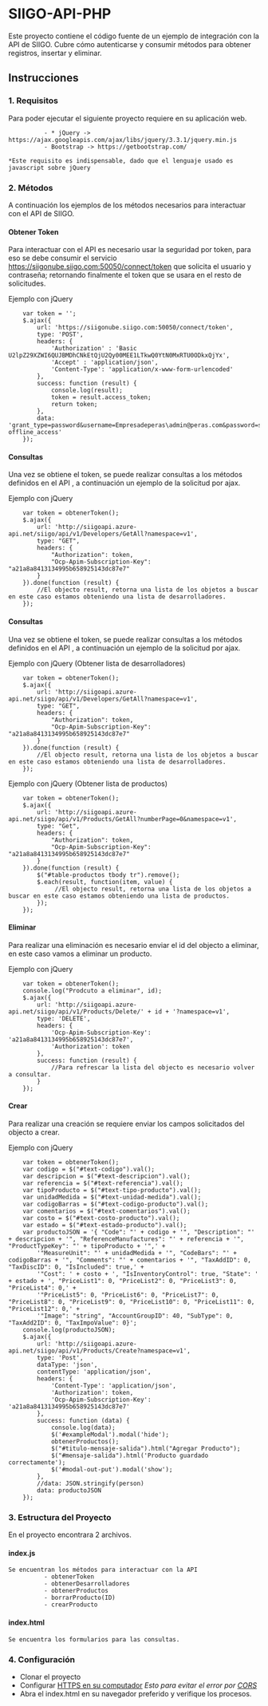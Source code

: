 # SIIGO-API-PHP
Este proyecto contiene el código fuente de un ejemplo de integración con la API de SIIGO. Cubre cómo autenticarse y consumir métodos para obtener registros, insertar y eliminar.

## Instrucciones

### 1. Requisitos
Para poder ejecutar el siguiente proyecto requiere en su aplicación web.

```
          - * jQuery -> https://ajax.googleapis.com/ajax/libs/jquery/3.3.1/jquery.min.js
          - Bootstrap -> https://getbootstrap.com/

*Este requisito es indispensable, dado que el lenguaje usado es javascript sobre jQuery
```

### 2. Métodos
A continuación los ejemplos de los métodos necesarios para interactuar con el API de SIIGO.

#### Obtener Token
Para interactuar con el API es necesario usar la seguridad por token, para eso se debe consumir el servicio https://siigonube.siigo.com:50050/connect/token que solicita el usuario y contraseña; retornando finalmente el token que se usara en el resto de solicitudes.

Ejemplo con jQuery
```
    var token = '';
    $.ajax({
        url: 'https://siigonube.siigo.com:50050/connect/token',
        type: 'POST',
        headers: {
            'Authorization' : 'Basic U2lpZ29XZWI6QUJBMDhCNkEtQjU2Qy00MEE1LTkwQ0YtN0MxRTU0ODkxQjYx',
            'Accept' : 'application/json',
            'Content-Type': 'application/x-www-form-urlencoded'
        },
        success: function (result) {
            console.log(result);
            token = result.access_token;
            return token;
        },
        data: 'grant_type=password&username=Empresadeperas\admin@peras.com&password=siigo2019&scope=WebApi offline_access'
    });
```

#### Consultas
Una vez se obtiene el token, se puede realizar consultas a los métodos definidos en el API <URL>, a continuación un ejemplo de la solicitud por ajax.

Ejemplo con jQuery
```
    var token = obtenerToken();
    $.ajax({
        url: 'http://siigoapi.azure-api.net/siigo/api/v1/Developers/GetAll?namespace=v1',
        type: "GET",
        headers: {
            "Authorization": token,
            "Ocp-Apim-Subscription-Key": "a21a8a8413134995b658925143dc87e7"
        }
    }).done(function (result) {
        //El objecto result, retorna una lista de los objetos a buscar en este caso estamos obteniendo una lista de desarrolladores.
    });
```

#### Consultas
Una vez se obtiene el token, se puede realizar consultas a los métodos definidos en el API <URL>, a continuación un ejemplo de la solicitud por ajax.

Ejemplo con jQuery (Obtener lista de desarrolladores)
```
    var token = obtenerToken();
    $.ajax({
        url: 'http://siigoapi.azure-api.net/siigo/api/v1/Developers/GetAll?namespace=v1',
        type: "GET",
        headers: {
            "Authorization": token,
            "Ocp-Apim-Subscription-Key": "a21a8a8413134995b658925143dc87e7"
        }
    }).done(function (result) {
        //El objecto result, retorna una lista de los objetos a buscar en este caso estamos obteniendo una lista de desarrolladores.
    });
```

Ejemplo con jQuery (Obtener lista de productos)
```
    var token = obtenerToken();
    $.ajax({
        url: 'http://siigoapi.azure-api.net/siigo/api/v1/Products/GetAll?numberPage=0&namespace=v1',
        type: "Get",
        headers: {
            "Authorization": token,
            "Ocp-Apim-Subscription-Key": "a21a8a8413134995b658925143dc87e7"
        }
    }).done(function (result) {
        $("#table-productos tbody tr").remove();
        $.each(result, function(item, value) {
             //El objecto result, retorna una lista de los objetos a buscar en este caso estamos obteniendo una lista de productos.
        });
    });
```

#### Eliminar
Para realizar una eliminación es necesario enviar el id del objecto a eliminar, en este caso vamos a eliminar un producto.

Ejemplo con jQuery
```
    var token = obtenerToken();
    console.log("Prodcuto a eliminar", id);
    $.ajax({
        url: 'http://siigoapi.azure-api.net/siigo/api/v1/Products/Delete/' + id + '?namespace=v1',
        type: 'DELETE',
        headers: {
            'Ocp-Apim-Subscription-Key': 'a21a8a8413134995b658925143dc87e7',
            'Authorization': token
        },
        success: function (result) {
            //Para refrescar la lista del objecto es necesario volver a consultar.
        }
    });
```

#### Crear
Para realizar una creación se requiere enviar los campos solicitados del objecto a crear.

Ejemplo con jQuery
```
    var token = obtenerToken();
    var codigo = $("#text-codigo").val();
    var descripcion = $("#text-descripcion").val();
    var referencia = $("#text-referencia").val();
    var tipoProducto = $("#text-tipo-producto").val();
    var unidadMedida = $("#text-unidad-medida").val();
    var codigoBarras = $("#text-codigo-producto").val();
    var comentarios = $("#text-comentarios").val();
    var costo = $("#text-costo-producto").val();
    var estado = $("#text-estado-producto").val();
    var productoJSON = '{ "Code": "' + codigo + '", "Description": "' + descripcion + '", "ReferenceManufactures": "' + referencia + '", "ProductTypeKey": "' + tipoProducto + '",' +
        '"MeasureUnit": "' + unidadMedida + '", "CodeBars": "' + codigoBarras + '", "Comments": "' + comentarios + '", "TaxAddID": 0, "TaxDiscID": 0, "IsIncluded": true,' +
        '"Cost": ' + costo + ', "IsInventoryControl": true, "State": ' + estado + ', "PriceList1": 0, "PriceList2": 0, "PriceList3": 0, "PriceList4": 0,' +
        '"PriceList5": 0, "PriceList6": 0, "PriceList7": 0, "PriceList8": 0, "PriceList9": 0, "PriceList10": 0, "PriceList11": 0, "PriceList12": 0,' +
        '"Image": "string", "AccountGroupID": 40, "SubType": 0, "TaxAdd2ID": 0, "TaxImpoValue": 0}';
    console.log(productoJSON);
    $.ajax({
        url: 'http://siigoapi.azure-api.net/siigo/api/v1/Products/Create?namespace=v1',
        type: 'Post',
        dataType: 'json',
        contentType: 'application/json',
        headers: {
            'Content-Type': 'application/json',
            'Authorization': token,
            'Ocp-Apim-Subscription-Key': 'a21a8a8413134995b658925143dc87e7'
        },
        success: function (data) {
            console.log(data);
            $('#exampleModal').modal('hide');
            obtenerProductos();
            $("#titulo-mensaje-salida").html("Agregar Producto");
            $("#mensaje-salida").html('Producto guardado correctamente');
            $('#modal-out-put').modal('show');
        },
        //data: JSON.stringify(person)
        data: productoJSON
    });
```
### 3. Estructura del Proyecto
En el proyecto encontrara 2 archivos.
  
#### index.js
```
Se encuentran los métodos para interactuar con la API
          - obtenerToken
          - obtenerDesarrolladores
          - obtenerProductos
          - borrarProducto(ID)    
          - crearProducto    
```
    
#### index.html
```
Se encuentra los formularios para las consultas.
```

### 4. Configuración

- Clonar el proyecto
- Configurar <a href="https://medium.freecodecamp.org/how-to-get-https-working-on-your-local-development-environment-in-5-minutes-7af615770eec">HTTPS en su computador</a> *Esto para evitar el error por <a href="https://developer.mozilla.org/es/docs/Web/HTTP/Access_control_CORS">CORS</a>*
- Abra el index.html en su navegador preferido y verifique los procesos.
